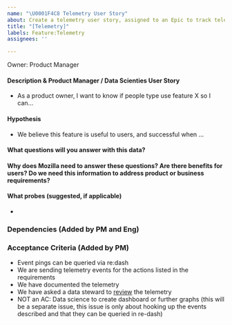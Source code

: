 ```yaml
---
name: "\U0001F4C8 Telemetry User Story"
about: Create a telemetry user story, assigned to an Epic to track telemetry
title: "[Telemetry]"
labels: Feature:Telemetry
assignees: ''

---
```

Owner: Product Manager

#### Description & Product Manager / Data Scienties User Story
- As a product owner, I want to know if people type use feature X so I can...

#### Hypothesis
- We believe this feature is useful to users, and successful when
...

#### What questions will you answer with this data?

#### Why does Mozilla need to answer these questions? Are there benefits for users? Do we need this information to address product or business requirements?

#### What probes (suggested, if applicable)
- 

### Dependencies (Added by PM and Eng)



### Acceptance Criteria (Added by PM)
- Event pings can be queried via re:dash
- We are sending telemetry events for the actions listed in the requirements
- We have documented the telemetry
- We have asked a data steward to [review](https://github.com/mozilla/data-review/blob/master/request.md) the telemetry
- NOT an AC: Data science to create dashboard or further graphs (this will be a separate issue, this issue is only about hooking up the events described and that they can be queried in re-dash)
